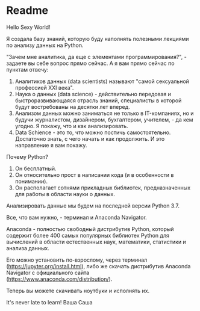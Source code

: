 # Readme

Hello Sexy World!

Я создала базу знаний, которую буду наполнять полезными лекциями по анализу данных на Python.

"Зачем мне аналитика, да еще с элементами программирования?", - задаете вы себе вопрос прямо сейчас. А я вам прямо сейчас по пунктам отвечу:

1) Аналитиков данных (data scientists) называют "самой сексуальной профессией XXI века". 
2) Наука о данных (data science) - действительно передовая и быстроразвивающаяся отрасль знаний, специалисты в которой будут востребованы на десятки лет вперед. 
3) Анализом данных можно заниматься не только в IT-компаниях, но и будучи журналистом, дизайнером, бухгалтером, учителем, - да кем угодно. Я покажу, что и как анализировать. 
4) Data Schience - это то, что можно постичь самостоятельно. Достаточно знать, с чего начать и как продолжить. И это направление я вам покажу.

Почему Python?

1) Он бесплатный.
2) Он относительно прост в написании кода (и в особенности в понимании).
3) Он располагает сотнями прикладных библиотек, предназначенных для работы в области науки о данных.


Анализировать данные мы будем на последней версии Python 3.7. 

Все, что вам нужно, - терминал и Anaconda Navigator. 

Anaconda - полностью свободный дистрибутив Python, который содержит более 400 самых популярных библиотек Python для вычислений в области естественных наук, математики, статистики и анализа данных. 

Его можно установить по-взрослому, через терминал (https://jupyter.org/install.html), либо же скачать дистрибутив Anaconda Navigator с официального сайта (https://www.anaconda.com/distribution/). 

Теперь вы можете скачивать ноутбуки и исполнять их.

It's never late to learn!
Ваша Саша
